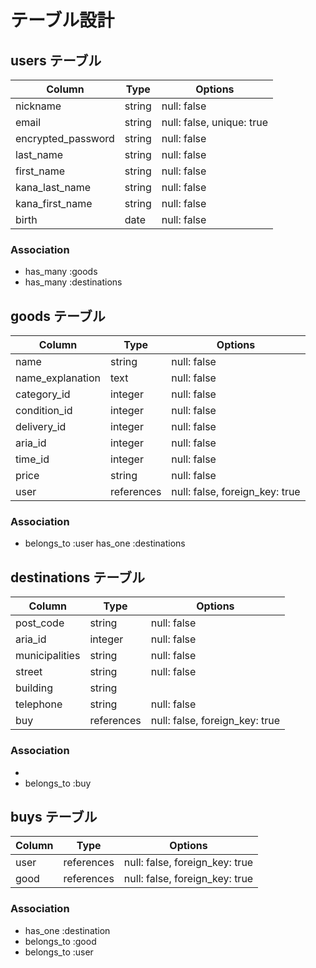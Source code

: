 # テーブル設計

## users テーブル

| Column             | Type   | Options     |
| ------------------ | ------ | ----------- |
| nickname           | string | null: false |
| email              | string | null: false, unique: true |
| encrypted_password | string | null: false |
| last_name          | string | null: false |
| first_name         | string | null: false |
| kana_last_name     | string | null: false |
| kana_first_name    | string | null: false |
| birth              | date   | null: false |

### Association

- has_many :goods
- has_many :destinations


## goods テーブル

| Column             | Type       | Options                        |
| ------             | ------     | -----------                    |
| name               | string     | null: false                    |
| name_explanation   | text       | null: false                    |
| category_id        | integer    | null: false                    |
| condition_id       | integer    | null: false                    |
| delivery_id        | integer    | null: false                    |
| aria_id            | integer    | null: false                    |
| time_id            | integer    | null: false                    |
| price              | string     | null: false                    |
| user               | references | null: false, foreign_key: true |



### Association

- belongs_to :user
  has_one :destinations


## destinations テーブル

| Column           | Type           | Options                        |
| ------           | ----------     | ------------------------------ |
| post_code        | string         | null: false                    |
| aria_id          | integer        | null: false                    |
| municipalities   | string         | null: false                    |
| street           | string         | null: false                    |
| building         | string         |                                | 
| telephone        | string         | null: false                    |
| buy              | references     | null: false, foreign_key: true |

### Association

- 
- belongs_to :buy

## buys テーブル

| Column  | Type           | Options                        |
| ------- | ----------     | ------------------------------ |
| user    | references     | null: false, foreign_key: true |
| good    | references     | null: false, foreign_key: true |

### Association

- has_one :destination
- belongs_to :good
- belongs_to :user